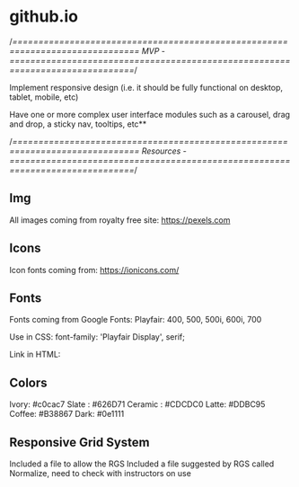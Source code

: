 # github.io

/*==============================================================================
  MVP -
==============================================================================*/

<!-- Use AJAX to make a request to an external data source like OMDBapi and insert some of the data retrieved into the DOM -->

Implement responsive design (i.e. it should be fully functional on desktop, tablet, mobile, etc)

Have one or more complex user interface modules such as a carousel, drag and drop, a sticky nav, tooltips, etc**

/*==============================================================================
  Resources -
==============================================================================*/

  Img
  ----------
  All images coming from royalty free site:
  https://pexels.com

  Icons
  ----------  
  Icon fonts coming from:
  https://ionicons.com/

  Fonts
  ----------
  Fonts coming from Google Fonts:
  Playfair: 400, 500, 500i, 600i, 700

  Use in CSS:
  font-family: 'Playfair Display', serif;

  Link in HTML:
  <link href="https://fonts.googleapis.com/css?family=Playfair+Display:400,500,500i,600i,700&display=swap" rel="stylesheet">

  Colors
  ----------
  Ivory: #c0cac7
  Slate : #626D71
  Ceramic : #CDCDC0
  Latte: #DDBC95
  Coffee: #B38867
  Dark: #0e1111

  Responsive Grid System
  ----------
  Included a file to allow the RGS
  Included a file suggested by RGS called Normalize, need to check with instructors on use
